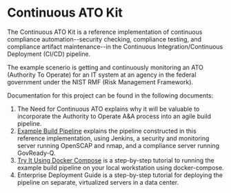 # Continuous ATO Kit

The Continuous ATO Kit is a reference implementation of continuous compliance automation--security checking, compliance testing, and compliance artifact maintenance--in the Continuous Integration/Continuous Deployment (CI/CD) pipeline.

The example scenerio is getting and continuously monitoring an ATO (Authority To Operate) for an IT system at an agency in the federal government under the NIST RMF (Risk Management Framework).

Documentation for this project can be found in the following documents:

1. The Need for Continuous ATO explains why it will be valuable to incorporate the Authority to Operate A&A process into an agile build pipeline.
1. [Example Build Pipeline](Pipeline.md) explains the pipeline constructed in this reference implementation, using Jenkins, a security and monitoring server running OpenSCAP and nmap, and a compliance server running GovReady-Q.
1. [Try It Using Docker Compose](TryIt.md) is a step-by-step tutorial to running the example build pipeline on your local workstation using docker-compose.
1. Enterprise Deployment Guide is a step-by-step tutorial for deploying the pipeline on separate, virtualized servers in a data center.
